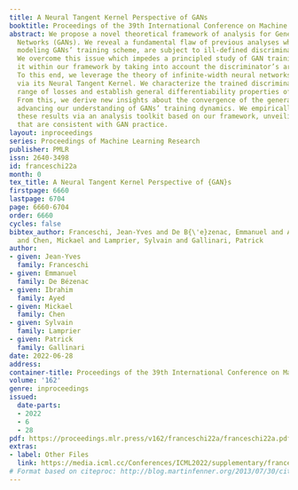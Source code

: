 ```yaml
---
title: A Neural Tangent Kernel Perspective of GANs
booktitle: Proceedings of the 39th International Conference on Machine Learning
abstract: We propose a novel theoretical framework of analysis for Generative Adversarial
  Networks (GANs). We reveal a fundamental flaw of previous analyses which, by incorrectly
  modeling GANs’ training scheme, are subject to ill-defined discriminator gradients.
  We overcome this issue which impedes a principled study of GAN training, solving
  it within our framework by taking into account the discriminator’s architecture.
  To this end, we leverage the theory of infinite-width neural networks for the discriminator
  via its Neural Tangent Kernel. We characterize the trained discriminator for a wide
  range of losses and establish general differentiability properties of the network.
  From this, we derive new insights about the convergence of the generated distribution,
  advancing our understanding of GANs’ training dynamics. We empirically corroborate
  these results via an analysis toolkit based on our framework, unveiling intuitions
  that are consistent with GAN practice.
layout: inproceedings
series: Proceedings of Machine Learning Research
publisher: PMLR
issn: 2640-3498
id: franceschi22a
month: 0
tex_title: A Neural Tangent Kernel Perspective of {GAN}s
firstpage: 6660
lastpage: 6704
page: 6660-6704
order: 6660
cycles: false
bibtex_author: Franceschi, Jean-Yves and De B{\'e}zenac, Emmanuel and Ayed, Ibrahim
  and Chen, Mickael and Lamprier, Sylvain and Gallinari, Patrick
author:
- given: Jean-Yves
  family: Franceschi
- given: Emmanuel
  family: De Bézenac
- given: Ibrahim
  family: Ayed
- given: Mickael
  family: Chen
- given: Sylvain
  family: Lamprier
- given: Patrick
  family: Gallinari
date: 2022-06-28
address:
container-title: Proceedings of the 39th International Conference on Machine Learning
volume: '162'
genre: inproceedings
issued:
  date-parts:
  - 2022
  - 6
  - 28
pdf: https://proceedings.mlr.press/v162/franceschi22a/franceschi22a.pdf
extras:
- label: Other Files
  link: https://media.icml.cc/Conferences/ICML2022/supplementary/franceschi22a-supp.zip
# Format based on citeproc: http://blog.martinfenner.org/2013/07/30/citeproc-yaml-for-bibliographies/
---
```

